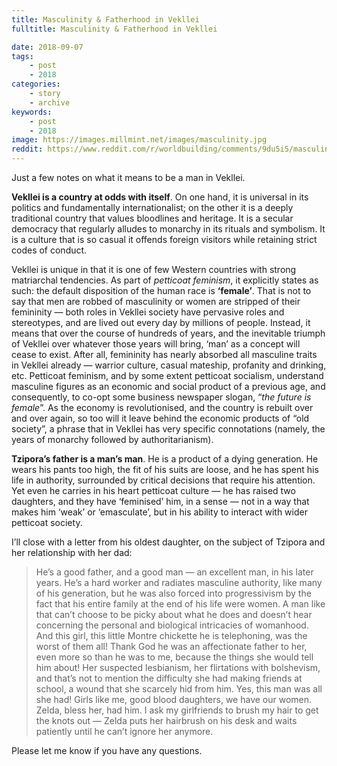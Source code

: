 ```yaml
---
title: Masculinity & Fatherhood in Vekllei
fulltitle: Masculinity & Fatherhood in Vekllei

date: 2018-09-07
tags:
    - post
    - 2018
categories:
    - story
    - archive
keywords:
    - post
    - 2018
image: https://images.millmint.net/images/masculinity.jpg
reddit: https://www.reddit.com/r/worldbuilding/comments/9du5i5/masculinity_fatherhood_in_vekllei/
---
```


Just a few notes on what it means to be a man in Vekllei.

**Vekllei is a country at odds with itself**. On one hand, it is universal in its politics and fundamentally internationalist; on the other it is a deeply traditional country that values bloodlines and heritage. It is a secular democracy that regularly alludes to monarchy in its rituals and symbolism. It is a culture that is so casual it offends foreign visitors while retaining strict codes of conduct.

Vekllei is unique in that it is one of few Western countries with strong matriarchal tendencies. As part of *petticoat feminism*, it explicitly states as such: the default disposition of the human race is **‘female’**. That is not to say that men are robbed of masculinity or women are stripped of their femininity  —  both roles in Vekllei society have pervasive roles and stereotypes, and are lived out every day by millions of people. Instead, it means that over the course of hundreds of years, and the inevitable triumph of Vekllei over whatever those years will bring, ‘man’ as a concept will cease to exist. After all, femininity has nearly absorbed all masculine traits in Vekllei already  —  warrior culture, casual mateship, profanity and drinking, etc. Petticoat feminism, and by some extent petticoat socialism, understand masculine figures as an economic and social product of a previous age, and consequently, to co-opt some business newspaper slogan, “*the future is female*”. As the economy is revolutionised, and the country is rebuilt over and over again, so too will it leave behind the economic products of “old society”, a phrase that in Vekllei has very specific connotations (namely, the years of monarchy followed by authoritarianism).

**Tzipora’s father is a man’s man**. He is a product of a dying generation. He wears his pants too high, the fit of his suits are loose, and he has spent his life in authority, surrounded by critical decisions that require his attention. Yet even he carries in his heart petticoat culture  —  he has raised two daughters, and they have ‘feminised’ him, in a sense  —  not in a way that makes him ‘weak’ or ‘emasculate’, but in his ability to interact with wider petticoat society.

I’ll close with a letter from his oldest daughter, on the subject of Tzipora and her relationship with her dad:

>He’s a good father, and a good man  —  an excellent man, in his later years. He’s a hard worker and radiates masculine authority, like many of his generation, but he was also forced into progressivism by the fact that his entire family at the end of his life were women. A man like that can’t choose to be picky about what he does and doesn’t hear concerning the personal and biological intricacies of womanhood. And this girl, this little Montre chickette he is telephoning, was the worst of them all! Thank God he was an affectionate father to her, even more so than he was to me, because the things she would tell him about! Her suspected lesbianism, her flirtations with bolshevism, and that’s not to mention the difficulty she had making friends at school, a wound that she scarcely hid from him. Yes, this man was all she had! Girls like me, good blood daughters, we have our women. Zelda, bless her, had him. I ask my girlfriends to brush my hair to get the knots out  —  Zelda puts her hairbrush on his desk and waits patiently until he can’t ignore her anymore.

Please let me know if you have any questions.
